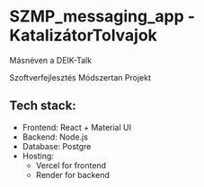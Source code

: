 # SZMP_messaging_app - KatalizátorTolvajok
Másnéven a DEIK-Talk

Szoftverfejlesztés Módszertan Projekt

## Tech stack:
- Frontend: React + Material UI
- Backend: Node.js
- Database: Postgre
- Hosting: 
    - Vercel for frontend
    - Render for backend 